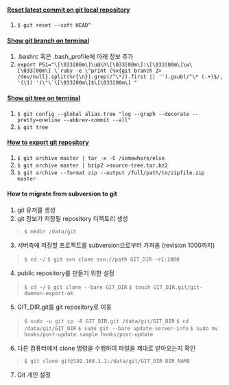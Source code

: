 #### [Reset latest commit on git local repository](http://stackoverflow.com/questions/927358/undo-last-git-commit)
1. `$ git reset --soft HEAD^`

#### [Show git branch on terminal](http://blog.tinucleatus.com/?p=275)
1. .bashrc 혹은 .bash_profile에 아래 정보 추가
2. ``export PS1="\[\033[00m\]\u@\h\[\033[00m\]:\[\033[00m\]\w\[\033[00m\] \`ruby -e \"print (%x{git branch 2> /dev/null}.split(%r{\n}).grep(/^\*/).first || '').gsub(/^\* (.+)$/, '(\1) ')\"\`\[\033[00m\]$\[\033[00m\] "``

#### [Show git tree on terminal](http://stackoverflow.com/questions/1064361/unable-to-show-a-git-tree-in-terminal)
1. `$ git config --global alias.tree "log --graph --decorate --pretty=oneline --abbrev-commit --all"`
2. `$ git tree`

#### [How to export git repository](http://stackoverflow.com/questions/160608/how-to-do-a-git-export-like-svn-export)
1. `$ git archive master | tar -x -C /somewhere/else`
2. `$ git archive master | bzip2 >source-tree.tar.bz2`
3. `$ git archive --format zip --output /full/path/to/zipfile.zip master`

#### How to migrate from subversion to git
1. git 유저를 생성
2. git 정보가 저장될 repository 디렉토리 생성
> `$ mkdir /data/git`

3. 서버측에 저장할 프로젝트를 subversion으로부터 가져옴 (revision 1000까지)
> `$ cd ~/`
> `$ git svn clone svn://path GIT_DIR -r1:1000`

4. public repository를 만들기 위한 설정
> `$ cd ~/`
> `$ git clone --bare GIT_DIR`
> `$ touch GIT_DIR.git/git-daemon-export-ok`

5. GIT_DIR.git를 git repository로 이동
> `$ sudo -u git cp -R GIT_DIR.git /data/git/GIT_DIR`
> `$ cd /data/git/GIT_DIR`
> `$ sudo git --bare update-server-info`
> `$ sudo mv hooks/post-update.sample hooks/post-update`

6. 다른 컴퓨터에서 clone 명령을 수행하여 파일을 제대로 받아오는지 확인
> `$ git clone git@192.168.1.1:/data/git/GIT_DIR DIR_NAME`

7. Git 개인 설정
